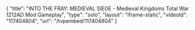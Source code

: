 {
    "title": "INTO THE FRAY: MEDIEVAL SIEGE - Medieval Kingdoms Total War 1212AD Mod Gameplay",
    "type": "solo",
    "layout": "iframe-static",
    "videoId": "117404804",
    "url": "\/tvpembed\/117404804"
}
